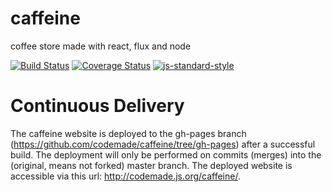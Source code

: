 # caffeine
coffee store made with react, flux and node

[![Build Status](https://travis-ci.org/codemade/caffeine.svg?branch=master)](https://travis-ci.org/codemade/caffeine) [![Coverage Status](https://coveralls.io/repos/codemade/caffeine/badge.svg?branch=master&service=github)](https://coveralls.io/github/codemade/caffeine?branch=master)
[![js-standard-style](https://img.shields.io/badge/code%20style-standard-brightgreen.svg?style=flat)](https://github.com/feross/standard)

# Continuous Delivery
The caffeine website is deployed to the gh-pages branch (https://github.com/codemade/caffeine/tree/gh-pages) after a successful build. The deployment will only be performed on commits (merges) into the (original, means not forked) master branch.
The deployed website is accessible via this url: http://codemade.js.org/caffeine/.
